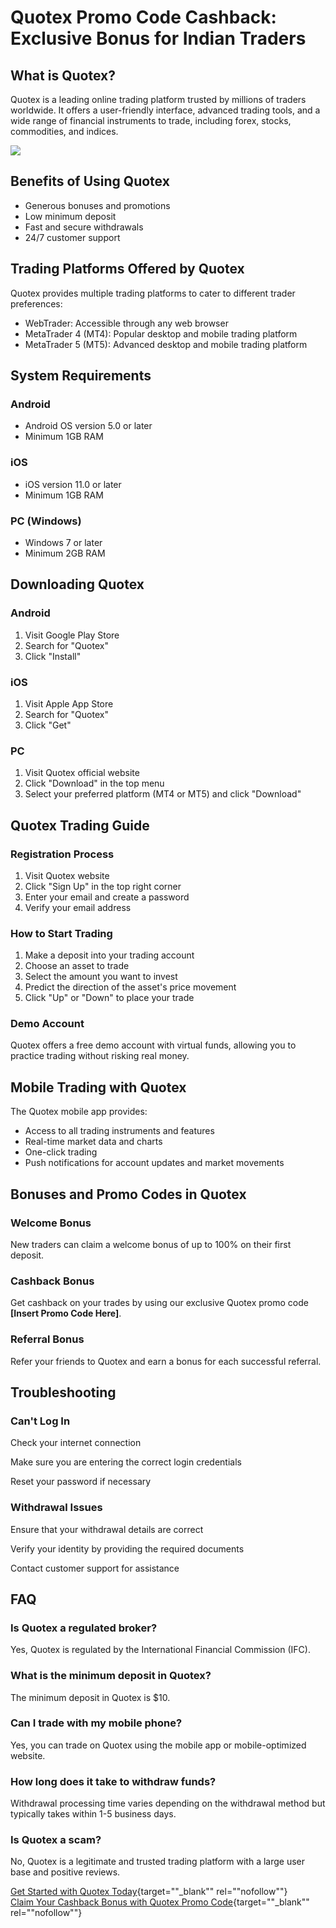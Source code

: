 # Quotex Promo Code Cashback: Exclusive Bonus for Indian Traders

## What is Quotex?

Quotex is a leading online trading platform trusted by millions of
traders worldwide. It offers a user-friendly interface, advanced trading
tools, and a wide range of financial instruments to trade, including
forex, stocks, commodities, and indices.

[![](https://static.quotex.io/files/4_en/300_250.jpg)](https://traff.sbs/brokerqxlid)

## Benefits of Using Quotex

-   Generous bonuses and promotions
-   Low minimum deposit
-   Fast and secure withdrawals
-   24/7 customer support

## Trading Platforms Offered by Quotex

Quotex provides multiple trading platforms to cater to different trader
preferences:

-   WebTrader: Accessible through any web browser
-   MetaTrader 4 (MT4): Popular desktop and mobile trading platform
-   MetaTrader 5 (MT5): Advanced desktop and mobile trading platform

## System Requirements

### Android

-   Android OS version 5.0 or later
-   Minimum 1GB RAM

### iOS

-   iOS version 11.0 or later
-   Minimum 1GB RAM

### PC (Windows)

-   Windows 7 or later
-   Minimum 2GB RAM

## Downloading Quotex

### Android

1.  Visit Google Play Store
2.  Search for "Quotex"
3.  Click "Install"

### iOS

1.  Visit Apple App Store
2.  Search for "Quotex"
3.  Click "Get"

### PC

1.  Visit Quotex official website
2.  Click "Download" in the top menu
3.  Select your preferred platform (MT4 or MT5) and click
    "Download"

## Quotex Trading Guide

### Registration Process

1.  Visit Quotex website
2.  Click "Sign Up" in the top right corner
3.  Enter your email and create a password
4.  Verify your email address

### How to Start Trading

1.  Make a deposit into your trading account
2.  Choose an asset to trade
3.  Select the amount you want to invest
4.  Predict the direction of the asset\'s price movement
5.  Click "Up" or "Down" to place your trade

### Demo Account

Quotex offers a free demo account with virtual funds, allowing you to
practice trading without risking real money.

## Mobile Trading with Quotex

The Quotex mobile app provides:

-   Access to all trading instruments and features
-   Real-time market data and charts
-   One-click trading
-   Push notifications for account updates and market movements

## Bonuses and Promo Codes in Quotex

### Welcome Bonus

New traders can claim a welcome bonus of up to 100% on their first
deposit.

### Cashback Bonus

Get cashback on your trades by using our exclusive Quotex promo code
**\[Insert Promo Code Here\]**.

### Referral Bonus

Refer your friends to Quotex and earn a bonus for each successful
referral.

## Troubleshooting

### Can\'t Log In

Check your internet connection

Make sure you are entering the correct login credentials

Reset your password if necessary

### Withdrawal Issues

Ensure that your withdrawal details are correct

Verify your identity by providing the required documents

Contact customer support for assistance

## FAQ

### Is Quotex a regulated broker?

Yes, Quotex is regulated by the International Financial Commission
(IFC).

### What is the minimum deposit in Quotex?

The minimum deposit in Quotex is \$10.

### Can I trade with my mobile phone?

Yes, you can trade on Quotex using the mobile app or mobile-optimized
website.

### How long does it take to withdraw funds?

Withdrawal processing time varies depending on the withdrawal method but
typically takes within 1-5 business days.

### Is Quotex a scam?

No, Quotex is a legitimate and trusted trading platform with a large
user base and positive reviews.

[Get Started with Quotex
Today](\%22https://traff.sbs/brokerqxsignup\%22){target=""_blank""
rel=""nofollow""}\
[Claim Your Cashback Bonus with Quotex Promo
Code](\%22https://traff.sbs/brokerqxsignup\%22){target=""_blank""
rel=""nofollow""}


